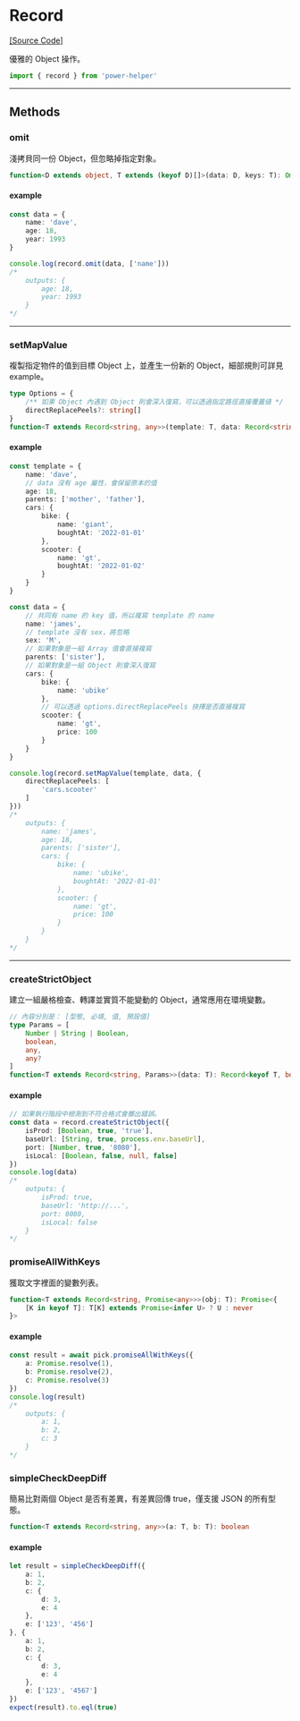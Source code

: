 # Record

[[Source Code]](https://github.com/KHC-ZhiHao/PowerHelper/blob/master/lib/utils/record.ts)

優雅的 Object 操作。

```ts
import { record } from 'power-helper'
```

---

## Methods

### omit

淺拷貝同一份 Object，但忽略掉指定對象。

```ts
function<D extends object, T extends (keyof D)[]>(data: D, keys: T): Omit<D, T[0]>
```

#### example

```ts
const data = {
    name: 'dave',
    age: 18,
    year: 1993
}

console.log(record.omit(data, ['name']))
/*
    outputs: {
        age: 18,
        year: 1993
    }
*/
```

---

### setMapValue

複製指定物件的值到目標 Object 上，並產生一份新的 Object，細部規則可詳見 example。

```ts
type Options = {
    /** 如果 Object 內遇到 Object 則會深入復寫，可以透過指定路徑直接覆蓋値 */
    directReplacePeels?: string[]
}
function<T extends Record<string, any>>(template: T, data: Record<string, any>, optnios?: Options): T
```

#### example

```ts
const template = {
    name: 'dave',
    // data 沒有 age 屬性，會保留原本的值
    age: 18,
    parents: ['mother', 'father'],
    cars: {
        bike: {
            name: 'giant',
            boughtAt: '2022-01-01'
        },
        scooter: {
            name: 'gt',
            boughtAt: '2022-01-02'
        }
    }
}

const data = {
    // 共同有 name 的 key 值，所以複寫 template 的 name
    name: 'james',
    // template 沒有 sex，將忽略
    sex: 'M',
    // 如果對象是一組 Array 值會直接複寫
    parents: ['sister'],
    // 如果對象是一組 Object 則會深入復寫
    cars: {
        bike: {
            name: 'ubike'
        },
        // 可以透過 options.directReplacePeels 抉擇是否直接複寫
        scooter: {
            name: 'gt',
            price: 100
        }
    }
}

console.log(record.setMapValue(template, data, {
    directReplacePeels: [
        'cars.scooter'
    ]
}))
/*
    outputs: {
        name: 'james',
        age: 18,
        parents: ['sister'],
        cars: {
            bike: {
                name: 'ubike',
                boughtAt: '2022-01-01'
            },
            scooter: {
                name: 'gt',
                price: 100
            }
        }
    }
*/
```

---

### createStrictObject

建立一組嚴格檢查、轉譯並實質不能變動的 Object，通常應用在環境變數。

```ts
// 內容分別是： [型態, 必填, 值, 預設值]
type Params = [
    Number | String | Boolean,
    boolean,
    any,
    any?
]
function<T extends Record<string, Params>>(data: T): Record<keyof T, boolean | string | number>
```

#### example

```ts
// 如果執行階段中檢測到不符合格式會擲出錯誤。
const data = record.createStrictObject({
    isProd: [Boolean, true, 'true'],
    baseUrl: [String, true, process.env.baseUrl],
    port: [Number, true, '8080'],
    isLocal: [Boolean, false, null, false]
})
console.log(data)
/*
    outputs: {
        isProd: true,
        baseUrl: 'http://...',
        port: 8080,
        isLocal: false
    }
*/
```

### promiseAllWithKeys

獲取文字裡面的變數列表。

```ts
function<T extends Record<string, Promise<any>>>(obj: T): Promise<{
    [K in keyof T]: T[K] extends Promise<infer U> ? U : never
}>
```

#### example

```ts
const result = await pick.promiseAllWithKeys({
    a: Promise.resolve(1),
    b: Promise.resolve(2),
    c: Promise.resolve(3)
})
console.log(result)
/*
    outputs: {
        a: 1,
        b: 2,
        c: 3
    }
*/
```

### simpleCheckDeepDiff

簡易比對兩個 Object 是否有差異，有差異回傳 true，僅支援 JSON 的所有型態。

```ts
function<T extends Record<string, any>>(a: T, b: T): boolean
```

#### example

```ts
let result = simpleCheckDeepDiff({
    a: 1,
    b: 2,
    c: {
        d: 3,
        e: 4
    },
    e: ['123', '456']
}, {
    a: 1,
    b: 2,
    c: {
        d: 3,
        e: 4
    },
    e: ['123', '4567']
})
expect(result).to.eql(true)
```
